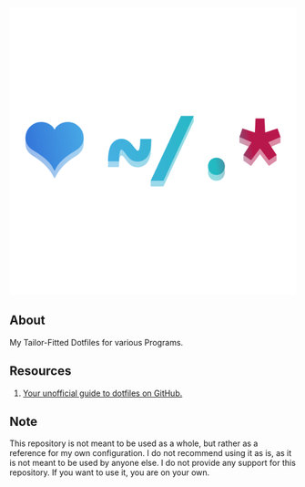 <div align="center">
  <img src="dotfiles.svg" alt="Dotfiles ICON">
</div>


## About
My Tailor-Fitted Dotfiles for various Programs.

## Resources
1. [Your unofficial guide to dotfiles on GitHub.](https://dotfiles.github.io)

## Note
This repository is not meant to be used as a whole, but rather as a reference for my own configuration. I do not recommend using it as is, as it is not meant to be used by anyone else. I do not provide any support for this repository. If you want to use it, you are on your own.
